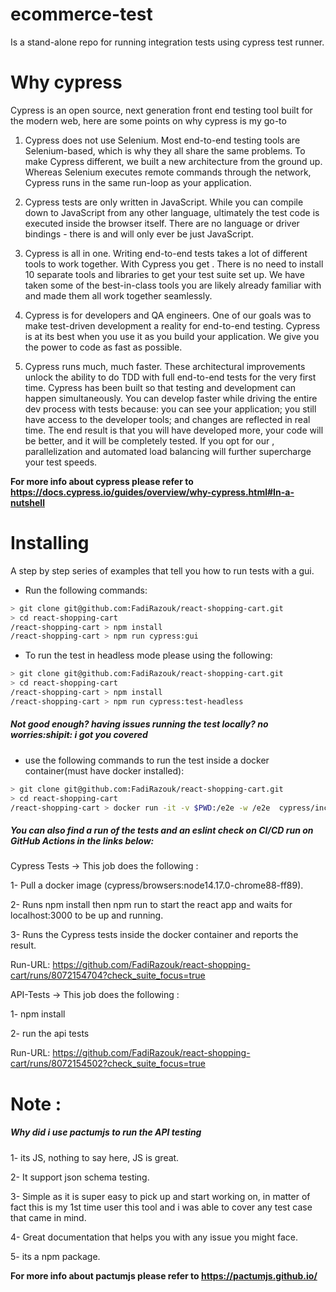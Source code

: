# ecommerce-test
Is a stand-alone repo for running integration tests using cypress test runner.
# Why cypress  
Cypress is an open source, next generation front end testing tool built for the modern web, here are some points on why cypress is my go-to
1. Cypress does not use Selenium.
Most end-to-end testing tools are Selenium-based, which is why they all share the same problems. To make Cypress different, we built a new architecture from the ground up. Whereas Selenium executes remote commands through the network, Cypress runs in the same run-loop as your application.

2. Cypress tests are only written in JavaScript.
While you can compile down to JavaScript from any other language, ultimately the test code is executed inside the browser itself. There are no language or driver bindings - there is and will only ever be just JavaScript.

3. Cypress is all in one.
Writing end-to-end tests takes a lot of different tools to work together. With Cypress you get . There is no need to install 10 separate tools and libraries to get your test suite set up. We have taken some of the best-in-class tools you are likely already familiar with and made them all work together seamlessly.

4. Cypress is for developers and QA engineers.
One of our goals was to make test-driven development a reality for end-to-end testing. Cypress is at its best when you use it as you build your application. We give you the power to code as fast as possible.

5. Cypress runs much, much faster.
These architectural improvements unlock the ability to do TDD with full end-to-end tests for the very first time. Cypress has been built so that testing and development can happen simultaneously. You can develop faster while driving the entire dev process with tests because: you can see your application; you still have access to the developer tools; and changes are reflected in real time. The end result is that you will have developed more, your code will be better, and it will be completely tested. If you opt for our , parallelization and automated load balancing will further supercharge your test speeds.

**For more info about cypress please refer to https://docs.cypress.io/guides/overview/why-cypress.html#In-a-nutshell**

# Installing

A step by step series of examples that tell you how to run tests with a gui.

- Run the following commands:

```bash
> git clone git@github.com:FadiRazouk/react-shopping-cart.git
> cd react-shopping-cart
/react-shopping-cart > npm install
/react-shopping-cart > npm run cypress:gui
```

- To run the test in headless mode please using the following:


```bash
> git clone git@github.com:FadiRazouk/react-shopping-cart.git
> cd react-shopping-cart
/react-shopping-cart > npm install
/react-shopping-cart > npm run cypress:test-headless
```

#####  Not good enough? having issues running the test locally? no worries:shipit: i got you covered 

* use the following commands to run the test inside a docker container(must have docker installed):

```bash
> git clone git@github.com:FadiRazouk/react-shopping-cart.git
> cd react-shopping-cart
/react-shopping-cart > docker run -it -v $PWD:/e2e -w /e2e  cypress/included:4.1.0
```
#####  You can also find a run of the tests and an eslint check on CI/CD run on GitHub Actions in the links below: 

Cypress Tests -> This job does the following : 

1- Pull a docker image (cypress/browsers:node14.17.0-chrome88-ff89).

2- Runs npm install then npm run to start the react app and waits for localhost:3000 to be up and running.

3- Runs the Cypress tests inside the docker container and reports the result.

Run-URL: https://github.com/FadiRazouk/react-shopping-cart/runs/8072154704?check_suite_focus=true

API-Tests -> This job does the following :

1- npm install

2- run the api tests

Run-URL: https://github.com/FadiRazouk/react-shopping-cart/runs/8072154502?check_suite_focus=true

# Note :

#####  Why did i use pactumjs to run the API testing

1- its JS, nothing to say here, JS is great.

2- It support json schema testing.

3- Simple as it is super easy to pick up and start working on, in matter of fact this is my 1st time user this tool and i was able to cover any test case that came in mind.

4- Great documentation that helps you with any issue you might face.

5- its a npm package.

**For more info about pactumjs please refer to https://pactumjs.github.io/**
